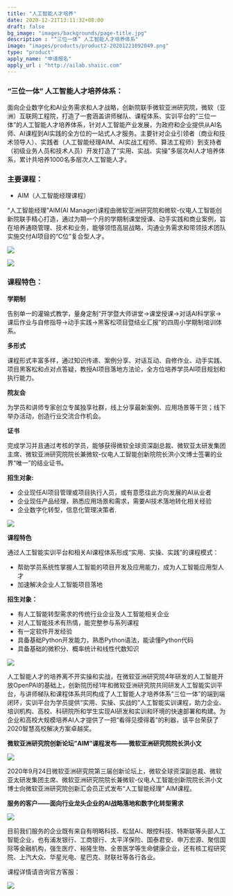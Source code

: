 ```yaml
---
title: "人工智能人才培养"
date: 2020-12-21T13:11:32+08:00
draft: false
bg_image: "images/backgrounds/page-title.jpg"
description : "“三位一体” 人工智能人才培养体系"
image: "images/products/product2-20201221092049.png"
type: "product"
apply_name: "申请报名"
apply_url : "http://ailab.shaiic.com"
---
```


### “三位一体” 人工智能人才培养体系：

面向企业数字化和AI业务需求和人才战略，创新院联手微软亚洲研究院，微软（亚洲）互联网工程院，打造了一套涵盖讲师梯队、课程体系、实训平台的“三位一体”的人工智能人才培养体系，针对人工智能产业发展，为政府和企业提供从AI名师、AI课程到AI实践的全方位的一站式人才服务。主要针对企业引领者（商业和技术领导人）、实践者（人工智能经理AIM、AI实战工程师、算法工程师）到支持者（初级业务人员和技术人员）开发打造了“实用、实战、实操”多层次AI人才培养体系，累计共培养1000名多层次人工智能人才。

### 主要课程：

- AIM（人工智能经理课程）

“人工智能经理”AIM(AI Manager)课程由微软亚洲研究院和微软-仪电人工智能创新院联手精心打造，通过为期一个月的学期制课堂授课、动手实践和商业案例，旨在培养通晓管理、技术和业务，能够领悟高层战略，沟通业务需求和带领技术团队实施交付AI项目的“C位”复合型人才。

![](/images/products/product2-20201221092524.png)

![](/images/products/product2-20201221092012.jpg)

### 课程特色：

**学期制**

告别单一的灌输式教学，量身定制“开学暨大师讲堂→课堂授课→对话AI科学家→课后作业与自修指导→动手实践→黑客松项目暨结业汇报”的四周小学期制培训体系。

**多形式**

课程形式丰富多样，通过知识传递、案例分享、对话互动、自修作业、动手实践、项目黑客松和点对点答疑，教授AI项目落地方法论，全方位培养学员AI项目规划和执行能力。

**院友会**

为学员和讲师专家创立专属独享社群，线上分享最新案例、应用场景等干货；线下举办活动，创造行业交流合作机会。

**证书**

完成学习并且通过考核的学员，能够获得微软全球资深副总裁、微软亚太研发集团主席、微软亚洲研究院院长兼微软-仪电人工智能创新院院长洪小文博士签署的业界“唯一”的结业证书。

**招生对象:**

- 企业现任AI项目管理或项目执行人员，或有意愿往此方向发展的AI从业者
- 企业现任产品经理，熟悉应用场景和需求，需要AI技术落地转化相关经验
- 企业数字化转型，信息化管理决策者.

![](/images/products/product2-20201221093051.jpg)

**课程特色**

通过人工智能实训平台和相关AI课程体系形成“实用、实操、实践”的课程模式：

- 帮助学员系统性掌握人工智能的项目开发及应用能力，成为人工智能应用型人才
- 加速解决企业人工智能项目落地

**招生对象：**

- 有人工智能转型需求的传统行业企业及人工智能相关企业
- 对人工智能技术有热情，能完整参与系列课程
- 有一定软件开发经验
- 具备基础Python开发能力，熟悉Python语法，能读懂Python代码
- 具备基础的微积分、概率统计和线性代数知识

![](/images/products/product2-20201221093429.png)

人工智能人才的培养离不开实操和实战，在微软亚洲研究院4年研发的人工智能开放OpenPAI的基础上，创新院历经1年和微软亚洲研究院共同研发人工智能实训平台，与讲师梯队和课程体系共同构成了人工智能人才培养体系“三位一体”的端到端闭环，实训平台为学员提供“实用、实操、实战的”人工智能实训课程，助力企业、培训机构、高校、科研院所和学生实现AI研发和实训和环境的快速部署和构建。为企业和高校大规模培养AI人才提供了一把“看得见摸得着”的利器，该平台荣获了2020智慧高校解决方案卓越奖。

**微软亚洲研究院创新论坛”AIM”课程发布——微软亚洲研究院院长洪小文**

![](/images/products/product2-20201221093556.jpg)

2020年9月24日微软亚洲研究院第三届创新论坛上，微软全球资深副总裁、微软亚太研发集团主席、微软亚洲研究院院长兼微软-仪电人工智能创新院院长洪小文博士向微软亚洲研究院创新汇会员正式发布“人工智能经理” AIM课程。

**服务的客户——面向行业龙头企业的AI战略落地和数字化转型需求**

![](/images/products/product2-20201221093640.png)

目前我们服务的企业既有来自有明略科技、松鼠AI、眼控科技、特斯联等头部人工智能企业，也有浦发银行、工商银行、太平洋保险、国泰君安、申万宏源、聚信国际等金融机构，强生医疗、裕隆生物、全景医学等生命健康企业，还有核工程研究院、上汽大众、华星光电、星巴克、财联社等各行各业。

课程详情请咨询官方客服： 

![](/images/products/product2-20201221093715.jpg)